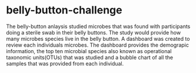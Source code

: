 # belly-button-challenge

The belly-button anlaysis studied microbes that was found with participants doing a sterile swab in their belly buttons.  The study would provide how many microbes species live in the belly button.  A dashboard was created to review each individuals microbes.  The dashboard provides the demograpic information, the top ten microbial species also known as operational taxonomic units(OTUs) that was studied and a bubble chart of all the samples that was provided from each individual.

